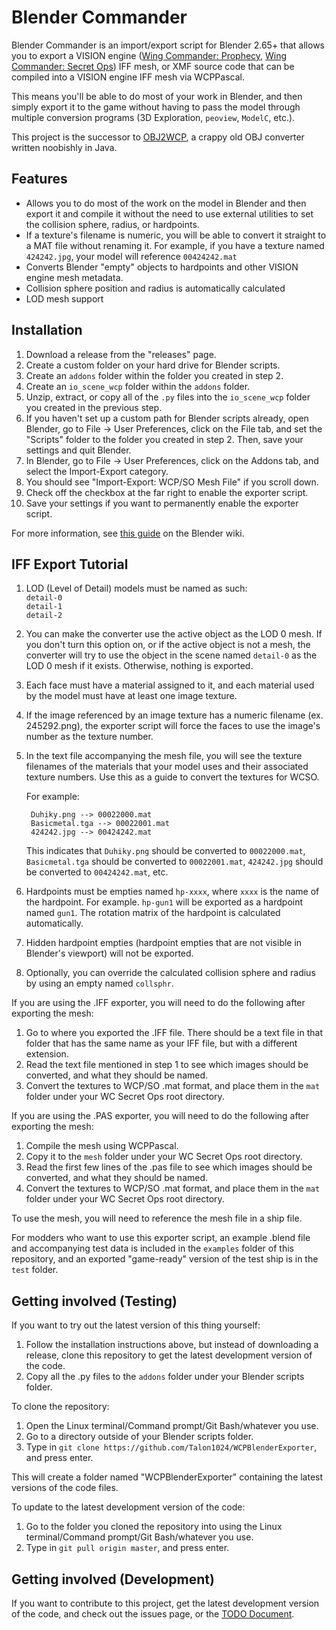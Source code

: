 Blender Commander
=================

Blender Commander is an import/export script for Blender 2.65+ that allows you to export a VISION engine ([Wing Commander: Prophecy](http://www.wcnews.com/wcpedia/Wing_Commander:_Prophecy), [Wing Commander: Secret Ops](http://www.wcnews.com/wcpedia/Wing_Commander:_Secret_Ops)) IFF mesh, or XMF source code that can be compiled into a VISION engine IFF mesh via WCPPascal.

This means you'll be able to do most of your work in Blender, and then simply export it to the game without having to pass the model through multiple conversion programs (3D Exploration, `peoview`, `ModelC`, etc.).

This project is the successor to [OBJ2WCP](http://www.ciinet.org/kevin/java), a crappy old OBJ converter written noobishly in Java.

Features
--------

- Allows you to do most of the work on the model in Blender and then export it and compile it without the need to use external utilities to set the collision sphere, radius, or hardpoints.
- If a texture's filename is numeric, you will be able to convert it straight to a MAT file without renaming it. For example, if you have a texture named `424242.jpg`, your model will reference `00424242.mat`
- Converts Blender "empty" objects to hardpoints and other VISION engine mesh metadata.
- Collision sphere position and radius is automatically calculated
- LOD mesh support

Installation
------------

1. Download a release from the "releases" page.
2. Create a custom folder on your hard drive for Blender scripts.
3. Create an `addons` folder within the folder you created in step 2.
4. Create an `io_scene_wcp` folder within the `addons` folder.
5. Unzip, extract, or copy all of the `.py` files into the `io_scene_wcp`
   folder you created in the previous step.
6. If you haven't set up a custom path for Blender scripts already, open Blender,
   go to File -> User Preferences, click on the File tab, and set the "Scripts" folder
   to the folder you created in step 2. Then, save your settings and quit Blender.
7. In Blender, go to File -> User Preferences, click on the Addons tab, and select the Import-Export category.
8. You should see "Import-Export: WCP/SO Mesh File" if you scroll down.
9. Check off the checkbox at the far right to enable the exporter script.
10. Save your settings if you want to permanently enable the exporter script.

For more information, see [this guide](http://wiki.blender.org/index.php/Doc:2.6/Manual/Extensions/Python/Add-Ons) on the Blender wiki.

IFF Export Tutorial
-------------------

1. LOD (Level of Detail) models must be named as such:  
`detail-0`  
`detail-1`  
`detail-2`  

2. You can make the converter use the active object as the LOD 0 mesh. If you don't turn this option on, or if the active object is not a mesh, the converter will try to use the object in the scene named `detail-0` as the LOD 0 mesh if it exists. Otherwise, nothing is exported.
3. Each face must have a material assigned to it, and each material used by the model must have at least one image texture.
4. If the image referenced by an image texture has a numeric filename (ex. 245292.png), the exporter script will force the faces to use the image's number as the texture number.
5. In the text file accompanying the mesh file, you will see the texture filenames of the materials that your model uses and their associated texture numbers. Use this as a guide to convert the textures for WCSO.

   For example:

        Duhiky.png --> 00022000.mat
        Basicmetal.tga --> 00022001.mat
        424242.jpg --> 00424242.mat

   This indicates that `Duhiky.png` should be converted to `00022000.mat`, `Basicmetal.tga` should be converted to `00022001.mat`, `424242.jpg` should be converted to `00424242.mat`, etc.

6. Hardpoints must be empties named `hp-xxxx`, where `xxxx` is the name of the hardpoint. For example. `hp-gun1` will be exported as a hardpoint named `gun1`. The rotation matrix of the hardpoint is calculated automatically.
7. Hidden hardpoint empties (hardpoint empties that are not visible in Blender's viewport) will not be exported.
8. Optionally, you can override the calculated collision sphere and radius by using an empty named `collsphr`.

If you are using the .IFF exporter, you will need to do the following after exporting the mesh:

1. Go to where you exported the .IFF file. There should be a text file in that folder that has the same name as your IFF file, but with a different extension.
2. Read the text file mentioned in step 1 to see which images should be converted, and what they should be named.
3. Convert the textures to WCP/SO .mat format, and place them in the `mat` folder under your WC Secret Ops root directory.

If you are using the .PAS exporter, you will need to do the following after exporting the mesh:

1. Compile the mesh using WCPPascal.
2. Copy it to the `mesh` folder under your WC Secret Ops root directory.
3. Read the first few lines of the .pas file to see which images should be converted, and what they should be named.
4. Convert the textures to WCP/SO .mat format, and place them in the `mat` folder under your WC Secret Ops root directory.

To use the mesh, you will need to reference the mesh file in a ship file.

For modders who want to use this exporter script, an example .blend file and accompanying test data is included in the `examples` folder of this repository, and an exported "game-ready" version of the test ship is in the `test` folder.

Getting involved (Testing)
--------------------------

If you want to try out the latest version of this thing yourself:

1. Follow the installation instructions above, but instead of downloading a release, clone this repository to get the latest development version of the code.
2. Copy all the .py files to the `addons` folder under your Blender scripts folder.

To clone the repository:

1. Open the Linux terminal/Command prompt/Git Bash/whatever you use.
2. Go to a directory outside of your Blender scripts folder.
3. Type in `git clone https://github.com/Talon1024/WCPBlenderExporter`, and press enter.

This will create a folder named "WCPBlenderExporter" containing the latest versions of the code files.

To update to the latest development version of the code:

1. Go to the folder you cloned the repository into using the Linux terminal/Command prompt/Git Bash/whatever you use.
2. Type in `git pull origin master`, and press enter.

Getting involved (Development)
------------------------------

If you want to contribute to this project, get the latest development version of the code, and check out the issues page, or the [TODO Document](TODO.md).
